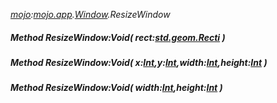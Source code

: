 _[mojo](../../modules/mojo/mojo-module.md):[mojo.app](../../modules/mojo/mojo-app.md).[Window](../../modules/mojo/mojo-app-window.md).ResizeWindow_
##### Method ResizeWindow:Void( rect:[std.geom.Recti](../../modules/std/std-geom-recti.md) )
##### Method ResizeWindow:Void( x:[Int](../../modules/wonkey/wonkey-types-int.md),y:[Int](../../modules/wonkey/wonkey-types-int.md),width:[Int](../../modules/wonkey/wonkey-types-int.md),height:[Int](../../modules/wonkey/wonkey-types-int.md) )
##### Method ResizeWindow:Void( width:[Int](../../modules/wonkey/wonkey-types-int.md),height:[Int](../../modules/wonkey/wonkey-types-int.md) )
